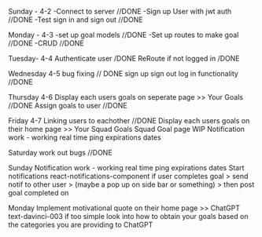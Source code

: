 Sunday - 4-2
-Connect to server //DONE
-Sign up User with jwt auth //DONE
-Test sign in and sign out //DONE

Monday - 4-3 
-set up goal models //DONE
-Set up routes to make goal //DONE
-CRUD //DONE

Tuesday- 4-4
Authenticate user /DONE
ReRoute if not logged in /DONE 

Wednesday 4-5
bug fixing // DONE
sign up sign out  log in functionality //DONE

Thursday 4-6
Display each users goals on seperate page >>  Your Goals //DONE
Assign goals to user  //DONE 


Friday 4-7
Linking users to eachother //DONE
Display each users goals on their home page  >> Your Squad Goals
Squad Goal page WIP
Notification work - working real time
ping expirations dates


Saturday 
work out bugs //DONE

Sunday
Notification work - working real time
ping expirations dates
Start notifications 
react-notifications-component
if user completes goal > send notif to other user > (maybe a pop up on side bar or something) > then post goal completed on 

Monday
Implement motivational quote on their home page >> ChatGPT text-davinci-003
if too simple look into how to obtain your goals based on the categories you are providing to ChatGPT 
